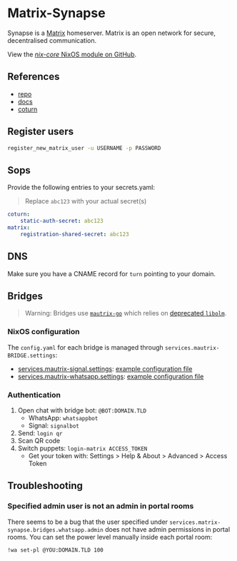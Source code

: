 # Matrix-Synapse

Synapse is a [Matrix](https://matrix.org/) homeserver. Matrix is an open network for secure, decentralised communication.

View the [*nix-core* NixOS module on GitHub](https://github.com/sid115/nix-core/tree/master/modules/nixos/matrix-synapse).

## References

- [repo](https://github.com/element-hq/synapse)
- [docs](https://matrix-org.github.io/synapse/latest/welcome_and_overview.html)
- [coturn](https://github.com/coturn/coturn)

## Register users

```bash
register_new_matrix_user -u USERNAME -p PASSWORD
```

## Sops

Provide the following entries to your secrets.yaml:

> Replace `abc123` with your actual secret(s)

```yaml
coturn:
    static-auth-secret: abc123
matrix:
    registration-shared-secret: abc123
```

## DNS

Make sure you have a CNAME record for `turn` pointing to your domain.

## Bridges

> Warning: Bridges use [`mautrix-go`](https://github.com/mautrix/go) which relies on [deprecated `libolm`](https://github.com/mautrix/go/issues/262).

### NixOS configuration

The `config.yaml` for each bridge is managed through `services.mautrix-BRIDGE.settings`:

- [services.mautrix-signal.settings](https://search.nixos.org/options?channel=unstable&query=services.mautrix-signal.settings): [example configuration file](https://github.com/mautrix/signal/blob/main/pkg/connector/example-config.yaml)
- [services.mautrix-whatsapp.settings](https://search.nixos.org/options?channel=unstable&query=services.mautrix-whatsapp.settings): [example configuration file](https://github.com/mautrix/whatsapp/blob/main/pkg/connector/example-config.yaml)

### Authentication

1. Open chat with bridge bot: `@BOT:DOMAIN.TLD`
    - WhatsApp: `whatsappbot`
    - Signal: `signalbot`
1. Send: `login qr`
1. Scan QR code
1. Switch puppets: `login-matrix ACCESS_TOKEN`
    - Get your token with: Settings > Help & About > Advanced > Access Token

## Troubleshooting

### Specified admin user is not an admin in portal rooms

There seems to be a bug that the user specified under `services.matrix-synapse.bridges.whatsapp.admin` does not have admin permissions in portal rooms. You can set the power level manually inside each portal room:

```plaintext
!wa set-pl @YOU:DOMAIN.TLD 100
```
